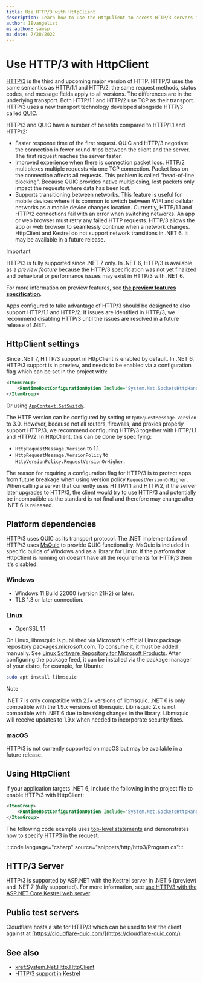 ```yaml
---
title: Use HTTP/3 with HttpClient
description: Learn how to use the HttpClient to access HTTP/3 servers in .NET 6 and .NET 7
author: IEvangelist
ms.author: samsp
ms.date: 7/28/2022
---
```


# Use HTTP/3 with HttpClient

[HTTP/3](https://datatracker.ietf.org/doc/rfc9114/) is the third and upcoming major version of HTTP. HTTP/3 uses the same semantics as HTTP/1.1 and HTTP/2: the same request methods, status codes, and message fields apply to all versions. The differences are in the underlying transport. Both HTTP/1.1 and HTTP/2 use TCP as their transport. HTTP/3 uses a new transport technology developed alongside HTTP/3 called [QUIC](https://datatracker.ietf.org/doc/html/draft-ietf-quic-transport-34).

HTTP/3 and QUIC have a number of benefits compared to HTTP/1.1 and HTTP/2:

- Faster response time of the first request. QUIC and HTTP/3 negotiate the connection in fewer round-trips between the client and the server. The first request reaches the server faster.
- Improved experience when there is connection packet loss. HTTP/2 multiplexes multiple requests via one TCP connection. Packet loss on the connection affects all requests. This problem is called "head-of-line blocking". Because QUIC provides native multiplexing, lost packets only impact the requests where data has been lost.
- Supports transitioning between networks. This feature is useful for mobile devices where it is common to switch between WIFI and cellular networks as a mobile device changes location. Currently, HTTP/1.1 and HTTP/2 connections fail with an error when switching networks. An app or web browser must retry any failed HTTP requests. HTTP/3 allows the app or web browser to seamlessly continue when a network changes. HttpClient and Kestrel do not support network transitions in .NET 6. It may be available in a future release.

> [!IMPORTANT]
>
> HTTP/3 is fully supported since .NET 7 only. In .NET 6, HTTP/3 is available as a _preview feature_ because the HTTP/3 specification was not yet finalized and behavioral or performance issues may exist in HTTP/3 with .NET 6.
>
> For more information on preview features, see [**the preview features specification**](https://github.com/dotnet/designs/blob/main/accepted/2021/preview-features/preview-features.md#are-preview-features-supported).
>
> Apps configured to take advantage of HTTP/3 should be designed to also support HTTP/1.1 and HTTP/2. If issues are identified in HTTP/3, we recommend disabling HTTP/3 until the issues are resolved in a future release of .NET.

## HttpClient settings

Since .NET 7, HTTP/3 support in HttpClient is enabled by default. In .NET 6, HTTP/3 support is in preview, and needs to be enabled via a configuration flag which can be set in the project with:

```xml
<ItemGroup>
    <RuntimeHostConfigurationOption Include="System.Net.SocketsHttpHandler.Http3Support" Value="true" />
</ItemGroup>
```

Or using [`AppContext.SetSwitch`](/dotnet/api/system.appcontext.setswitch).

The HTTP version can be configured by setting `HttpRequestMessage.Version` to 3.0. However, because not all routers, firewalls, and proxies properly support HTTP/3, we recommend configuring HTTP/3 together with HTTP/1.1 and HTTP/2. In HttpClient, this can be done by specifying:

- `HttpRequestMessage.Version` to 1.1.
- `HttpRequestMessage.VersionPolicy` to `HttpVersionPolicy.RequestVersionOrHigher`.

The reason for requiring a configuration flag for HTTP/3 is to protect apps from future breakage when using version policy `RequestVersionOrHigher`. When calling a server that currently uses HTTP/1.1 and HTTP/2, if the server later upgrades to HTTP/3, the client would try to use HTTP/3 and potentially be incompatible as the standard is not final and therefore may change after .NET 6 is released.

## Platform dependencies

HTTP/3 uses QUIC as its transport protocol. The .NET implementation of HTTP/3 uses [MsQuic](https://github.com/microsoft/msquic) to provide QUIC functionality. MsQuic is included in specific builds of Windows and as a library for Linux. If the platform that HttpClient is running on doesn't have all the requirements for HTTP/3 then it's disabled.

### Windows

- Windows 11 Build 22000 (version 21H2) or later.
- TLS 1.3 or later connection.

### Linux

- OpenSSL 1.1

On Linux, libmsquic is published via Microsoft's official Linux package repository packages.microsoft.com. To consume it, it must be added manually. See [Linux Software Repository for Microsoft Products](/windows-server/administration/linux-package-repository-for-microsoft-software). After configuring the package feed, it can be installed via the package manager of your distro, for example, for Ubuntu:

```bash
sudo apt install libmsquic
```

> [!NOTE]
> .NET 7 is only compatible with 2.1+ versions of libmsquic. .NET 6 is only compatible with the 1.9.x versions of libmsquic. Libmsquic 2.x is not compatible with .NET 6 due to breaking changes in the library. Libmsquic will receive updates to 1.9.x when needed to incorporate security fixes. 

### macOS

HTTP/3 is not currently supported on macOS but may be available in a future release.

## Using HttpClient

If your application targets .NET 6, Include the following in the project file to enable HTTP/3 with HttpClient:

```xml
<ItemGroup>
    <RuntimeHostConfigurationOption Include="System.Net.SocketsHttpHandler.Http3Support" Value="true" />
</ItemGroup>
```

The following code example uses [top-level statements](../../csharp/fundamentals/program-structure/top-level-statements.md) and demonstrates how to specify HTTP3 in the request:

:::code language="csharp" source="snippets/http/http3/Program.cs":::

## HTTP/3 Server

HTTP/3 is supported by ASP.NET with the Kestrel server in .NET 6 (preview) and .NET 7 (fully supported). For more information, see [use HTTP/3 with the ASP.NET Core Kestrel web server][http3Kestrel].

## Public test servers

Cloudflare hosts a site for HTTP/3 which can be used to test the client against at [https://cloudflare-quic.com/](https://cloudflare-quic.com/)

## See also

- <xref:System.Net.Http.HttpClient>
- [HTTP/3 support in Kestrel][http3Kestrel]

[http3Kestrel]: /aspnet/core/fundamentals/servers/kestrel/http3
